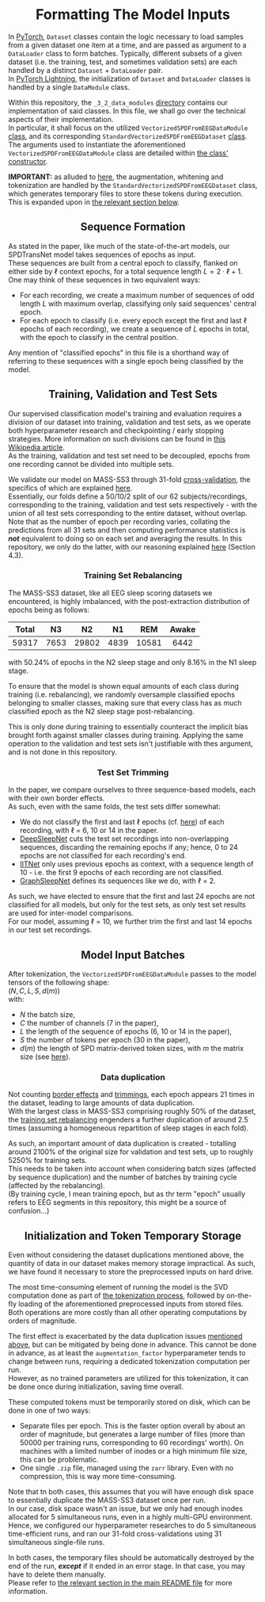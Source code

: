 <h1 style="text-align: center;">Formatting The Model Inputs</h1>

In [PyTorch](https://pytorch.org/docs/1.11/), `Dataset` classes contain the logic necessary to load samples from a given
dataset one item at a time, and are passed as argument to a `DataLoader` class to form batches.
Typically, different subsets of a given dataset (i.e. the training, test, and sometimes validation sets) are each
handled by a distinct `Dataset` + `DataLoader` pair.  
In [PyTorch Lightning](https://lightning.ai/docs/pytorch/1.9.5/), the initialization of `Dataset` and  `DataLoader`
classes is handled by a single `DataModule` class.  

Within this repository, the `_3_2_data_modules` [directory](../../_3_data_management/_3_2_data_modules) contains our
implementation of said classes. In this file, we shall go over the technical aspects of their implementation.  
In particular, it shall focus on the utilized `VectorizedSPDFromEEGDataModule`
[class](../../_3_data_management/_3_2_data_modules/SPD_matrices_from_EEG_signals/VectorizedSPDFromEEGDataModule.py),
and its corresponding `StandardVectorizedSPDFromEEGDataset`
[class](../../_3_data_management/_3_2_data_modules/SPD_matrices_from_EEG_signals/datasets/StandardVectorizedSPDFromEEGDataset.py).  
The arguments used to instantiate the aforementioned `VectorizedSPDFromEEGDataModule` class are detailed within 
[the class' constructor](../../_3_data_management/_3_2_data_modules/SPD_matrices_from_EEG_signals/VectorizedSPDFromEEGDataModule.py).

**IMPORTANT:** as alluded to [here](./2%20-%20From%20Signals%20To%20SPD%20Matrices%20To%20Tokens.md#dataset_processing),
the augmentation, whitening and tokenization are handled by the `StandardVectorizedSPDFromEEGDataset` class, which
generates temporary files to store these tokens during execution. This is expanded upon in [the relevant section below](#tmp_storage).

<h2 id="sequences" style="text-align: center;">Sequence Formation</h2>

As stated in the paper, like much of the state-of-the-art models, our SPDTransNet model takes sequences of epochs as
input.  
These sequences are built from a central epoch to classify, flanked on either side by $\ell$ context epochs, for a total
sequence length $L = 2 \cdot \ell + 1$.  
One may think of these sequences in two equivalent ways:
- For each recording, we create a maximum number of sequences of odd length $L$ with maximum overlap, classifying only
said sequences' central epoch.
- For each epoch to classify (i.e. every epoch except the first and last $\ell$ epochs of each recording), we create a
sequence of $L$ epochs in total, with the epoch to classify in the central position.

Any mention of "classified epochs" in this file is a shorthand way of referring to these sequences with a single epoch
being classified by the model.

<h2 style="text-align: center;">Training, Validation and Test Sets</h2>

Our supervised classification model's training and evaluation requires a division of our dataset into training,
validation and test sets, as we operate both hyperparameter research and checkpointing / early stopping strategies.
More information on such divisions can be found in
[this Wikipedia article](https://en.wikipedia.org/wiki/Training,_validation,_and_test_data_sets).  
As the training, validation and test set need to be decoupled, epochs from one recording cannot be divided into multiple
sets.

We validate our model on MASS-SS3 through 31-fold
[cross-validation](https://en.wikipedia.org/wiki/Cross-validation_(statistics)), the specifics of which are explained
[here](../../_1_configs/_1_z_miscellaneous/cross_validation_folds/MASS_SS3/folds_generation/Fold%20Specifics.md).  
Essentially, our folds define a 50/10/2 split of our 62 subjects/recordings, corresponding to the training, validation
and test sets respectively - with the union of all test sets corresponding to the entire dataset, without overlap.  
Note that as the number of epoch per recording varies, collating the predictions from all 31 sets and then computing
performance statistics is ***not*** equivalent to doing so on each set and averaging the results. In this repository, we
only do the latter, with our reasoning explained [here](https://doi.org/10.1007/978-3-031-44240-7_7) (Section 4.3).

<h3 id="rebalancing" style="text-align: center;">Training Set Rebalancing</h3>

The MASS-SS3 dataset, like all EEG sleep scoring datasets we encountered, is highly imbalanced, with the post-extraction
distribution of epochs being as follows:

| **Total** | N3   | N2    | N1   | REM   | Awake |
|:---------:|:----:|:-----:|:----:|:-----:|:-----:|
| 59317     | 7653 | 29802 | 4839 | 10581 | 6442  |

with 50.24% of epochs in the N2 sleep stage and only 8.16% in the N1 sleep stage.

To ensure that the model is shown equal amounts of each class during training (i.e. rebalancing), we randomly oversample
classified epochs belonging to smaller classes, making sure that every class has as much classified epoch as the N2
sleep stage post-rebalancing.

This is only done during training to essentially counteract the implicit bias brought forth against smaller classes
during training. Applying the same operation to the validation and test sets isn't justifiable with thes argument, and
is not done in this repository.

<h3 id="trimming" style="text-align: center;">Test Set Trimming</h3>

In the paper, we compare ourselves to three sequence-based models, each with their own border effects.  
As such, even with the same folds, the test sets differ somewhat:
- We do not classify the first and last $\ell$ epochs (cf. [here](#sequences)) of each recording, with $\ell$ = 6, 10 or
14 in the paper.
- [DeepSleepNet](https://github.com/akaraspt/deepsleepnet) cuts the test set recordings into non-overlapping sequences,
discarding the remaining epochs if any; hence, 0 to 24 epochs are not classified for each recording's end.
- [IITNet](https://github.com/gist-ailab/IITNet-official) only uses previous epochs as context, with a sequence length
of 10 - i.e. the first 9 epochs of each recording are not classified.
- [GraphSleepNet](https://github.com/ziyujia/GraphSleepNet) defines its sequences like we do, with $\ell$ = 2.

As such, we have elected to ensure that the first and last 24 epochs are not classified for all models, but only for the
test sets, as only test set results are used for inter-model comparisons.  
For our model, assuming $\ell$ = 10, we further trim the first and last 14 epochs in our test set recordings.

<h2 style="text-align: center;">Model Input Batches</h2>

After tokenization, the `VectorizedSPDFromEEGDataModule` passes to the model tensors of the following shape:  
$(N, C, L, S, d(m))$  
with:
- $N$ the batch size,
- $C$ the number of channels (7 in the paper),
- $L$ the length of the sequence of epochs (6, 10 or 14 in the paper),
- $S$ the number of tokens per epoch (30 in the paper),
- $d(m)$ the length of SPD matrix-derived token sizes, with $m$ the matrix size (see
[here](./2%20-%20From%20Signals%20To%20SPD%20Matrices%20To%20Tokens.md#tokenization)).

<h3 id="data-duplication" style="text-align: center;">Data duplication</h3>

Not counting [border effects](#sequences) and [trimmings](#trimming), each epoch appears 21 times in the dataset,
leading to large amounts of data duplication.  
With the largest class in MASS-SS3 comprising roughly 50% of the dataset, the [training set rebalancing](#rebalancing)
engenders a further duplication of around 2.5 times (assuming a homogeneous repartition of sleep stages in each fold).

As such, an important amount of data duplication is created - totalling around 2100% of the original size for validation
and test sets, up to roughly  5250% for training sets.  
This needs to be taken into account when considering batch sizes (affected by sequence duplication) and the number of
batches by training cycle (affected by the rebalancing).  
(By training cycle, I mean training epoch, but as thr term "epoch" usually refers to EEG segments in this repository,
this might be a source of confusion...)

<h2 id="tmp_storage" style="text-align: center;">Initialization and Token Temporary Storage</h2>

Even without considering the dataset duplications mentioned above, the quantity of data in our dataset makes memory
storage impractical. As such, we have found it necessary to store the preprocessed inputs on hard drive.

The most time-consuming element of running the model is the SVD computation done as part of
[the tokenization process](./2%20-%20From%20Signals%20To%20SPD%20Matrices%20To%20Tokens.md#tokenization),
followed by on-the-fly loading of the aforementioned preprocessed inputs from stored files. Both operations are more
costly than all other operating computations by orders of magnitude.

The first effect is exacerbated by the data duplication issues [mentioned above](#data-duplication), but can be
mitigated by being done in advance. This cannot be done in advance, as at least the `augmentation_factor` hyperparameter
tends to change between runs, requiring a dedicated tokenization computation per run.  
However, as no trained parameters are utilized for this tokenization, it can be done once during initialization, saving
time overall.

These computed tokens must be temporarily stored on disk, which can be done in one of two ways:
- Separate files per epoch. This is the faster option overall by about an order of magnitude, but generates a large
number of files (more than 50000 per training runs, corresponding to 60 recordings' worth). On machines with a limited
number of inodes or a high minimum file size, this can be problematic.
- One single `.zip` file, managed using the `zarr` library. Even with no compression, this is way more time-consuming.

Note that tn both cases, this assumes that you will have enough disk space to essentially duplicate the MASS-SS3 dataset
once per run.  
In our case, disk space wasn't an issue, but we only had enough inodes allocated for 5 simultaneous runs, even in a
highly multi-GPU environment. Hence, we configured our hyperparameter researches to do 5 simultaneous time-efficient
runs, and ran our 31-fold cross-validations using 31 simultaneous single-file runs.

In both cases, the temporary files should be automatically destroyed by the end of the run, ***except*** if it ended in
an error stage. In that case, you may have to delete them manually.  
Please refer to [the relevant section in the main README file](../../README.md#reproducing_results) for more
information.


